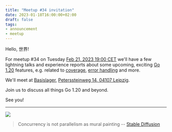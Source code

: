 ```yaml
---
title: "Meetup #34 invitation"
date: 2023-01-18T16:00:00+02:00
draft: false
tags:
- announcement
- meetup
---
```


Hello, 世界!

For meetup #34 on Tuesday [Feb 21, 2023 19:00
CET](https://www.meetup.com/leipzig-golang/events/290666161/) we'll have a
few lightning talks and experience reports about some upcoming, exciting [Go
1.20](https://tip.golang.org/doc/go1.20) features, e.g. related to
[coverage](https://tip.golang.org/doc/go1.20#cover), [error handling](https://tip.golang.org/doc/go1.20#errors) and more.

We'll meet at [Basislager](https://www.basislager.co/), [Peterssteinweg 14, 04107 Leipzig](https://www.openstreetmap.org/node/3504864558).

Join us to discuss all things Go 1.20 and beyond.

See you!

----

![](/images/meetup-34-prompt-quiz.jpg)

> Concurrency is not parallelism as mural painting -- [Stable Diffusion](https://stablediffusionweb.com/)




<!--

TODO: outreach.

-->
